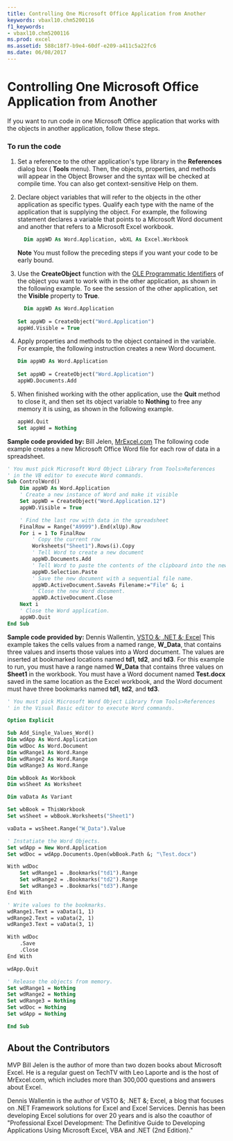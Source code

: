 ```yaml
---
title: Controlling One Microsoft Office Application from Another
keywords: vbaxl10.chm5200116
f1_keywords:
- vbaxl10.chm5200116
ms.prod: excel
ms.assetid: 588c18f7-b9e4-60df-e209-a411c5a22fc6
ms.date: 06/08/2017
---
```



# Controlling One Microsoft Office Application from Another

If you want to run code in one Microsoft Office application that works with the objects in another application, follow these steps.


### To run the code


1. Set a reference to the other application's type library in the  **References** dialog box ( **Tools** menu). Then, the objects, properties, and methods will appear in the Object Browser and the syntax will be checked at compile time. You can also get context-sensitive Help on them.
    
2. Declare object variables that will refer to the objects in the other application as specific types. Qualify each type with the name of the application that is supplying the object. For example, the following statement declares a variable that points to a Microsoft Word document and another that refers to a Microsoft Excel workbook.
    
    ```vb
      Dim appWD As Word.Application, wbXL As Excel.Workbook
    ```
    
     **Note**  You must follow the preceding steps if you want your code to be early bound.
     
3. Use the  **CreateObject** function with the [OLE Programmatic Identifiers](http://msdn.microsoft.com/library/9d3418b1-cf9e-4c4d-c387-07952f41608e%28Office.15%29.aspx) of the object you want to work with in the other application, as shown in the following example. To see the session of the other application, set the **Visible** property to **True**.
        
    ```vb
      Dim appWD As Word.Application 
     
    Set appWD = CreateObject("Word.Application") 
    appWd.Visible = True
    ```
    
4. Apply properties and methods to the object contained in the variable. For example, the following instruction creates a new Word document.
        
    ```vb
    Dim appWD As Word.Application 
     
    Set appWD = CreateObject("Word.Application") 
    appWD.Documents.Add
    ```

5. When finished working with the other application, use the  **Quit** method to close it, and then set its object variable to **Nothing** to free any memory it is using, as shown in the following example.
    
    ```vb
    appWd.Quit 
    Set appWd = Nothing
    ```
    
 **Sample code provided by:** Bill Jelen, [MrExcel.com](http://www.mrexcel.com/)
The following code example creates a new Microsoft Office Word file for each row of data in a spreadsheet.
    
```vb
' You must pick Microsoft Word Object Library from Tools>References
' in the VB editor to execute Word commands.
Sub ControlWord()
    Dim appWD As Word.Application
    ' Create a new instance of Word and make it visible
    Set appWD = CreateObject("Word.Application.12")
    appWD.Visible = True

    ' Find the last row with data in the spreadsheet
    FinalRow = Range("A9999").End(xlUp).Row
    For i = 1 To FinalRow
        ' Copy the current row
        Worksheets("Sheet1").Rows(i).Copy
        ' Tell Word to create a new document
        appWD.Documents.Add
        ' Tell Word to paste the contents of the clipboard into the new document.
        appWD.Selection.Paste
        ' Save the new document with a sequential file name.
        appWD.ActiveDocument.SaveAs Filename:="File" &; i
        ' Close the new Word document.
        appWD.ActiveDocument.Close
    Next i
    ' Close the Word application.
    appWD.Quit
End Sub
```

**Sample code provided by:** Dennis Wallentin, [VSTO &; .NET &; Excel](http://xldennis.wordpress.com/)
This example takes the cells values from a named range,  **W_Data**, that contains three values and inserts those values into a Word document. The values are inserted at bookmarked locations named  **td1**,  **td2**, and  **td3**.
For this example to run, you must have a range named  **W_Data** that contains three values on **Sheet1** in the workbook. You must have a Word document named **Test.docx** saved in the same location as the Excel workbook, and the Word document must have three bookmarks named **td1**,  **td2**, and  **td3**.

```vb
' You must pick Microsoft Word Object Library from Tools>References
' in the Visual Basic editor to execute Word commands.

Option Explicit

Sub Add_Single_Values_Word()
Dim wdApp As Word.Application
Dim wdDoc As Word.Document
Dim wdRange1 As Word.Range
Dim wdRange2 As Word.Range
Dim wdRange3 As Word.Range

Dim wbBook As Workbook
Dim wsSheet As Worksheet

Dim vaData As Variant

Set wbBook = ThisWorkbook
Set wsSheet = wbBook.Worksheets("Sheet1")

vaData = wsSheet.Range("W_Data").Value

' Instatiate the Word Objects.
Set wdApp = New Word.Application
Set wdDoc = wdApp.Documents.Open(wbBook.Path &; "\Test.docx")

With wdDoc
    Set wdRange1 = .Bookmarks("td1").Range
    Set wdRange2 = .Bookmarks("td2").Range
    Set wdRange3 = .Bookmarks("td3").Range
End With

' Write values to the bookmarks.
wdRange1.Text = vaData(1, 1)
wdRange2.Text = vaData(2, 1)
wdRange3.Text = vaData(3, 1)

With wdDoc
    .Save
    .Close
End With

wdApp.Quit

' Release the objects from memory.
Set wdRange1 = Nothing
Set wdRange2 = Nothing
Set wdRange3 = Nothing
Set wdDoc = Nothing
Set wdApp = Nothing

End Sub
```

## About the Contributors

<a name="AboutContributor"> </a>

MVP Bill Jelen is the author of more than two dozen books about Microsoft Excel. He is a regular guest on TechTV with Leo Laporte and is the host of MrExcel.com, which includes more than 300,000 questions and answers about Excel. 

Dennis Wallentin is the author of VSTO &; .NET &; Excel, a blog that focuses on .NET Framework solutions for Excel and Excel Services. Dennis has been developing Excel solutions for over 20 years and is also the coauthor of "Professional Excel Development: The Definitive Guide to Developing Applications Using Microsoft Excel, VBA and .NET (2nd Edition)." 

